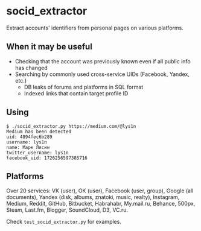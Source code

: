 # socid_extractor
Extract accounts' identifiers from personal pages on various platforms.

## When it may be useful

- Checking that the account was previously known even if all public info has changed
- Searching by commonly used cross-service UIDs (Facebook, Yandex, etc.)
  - DB leaks of forums and platforms in SQL format
  - Indexed links that contain target profile ID

## Using
```
$ ./socid_extractor.py https://medium.com/@lys1n
Medium has been detected
uid: 4894fec6b289
username: lys1n
name: Марк Лясин
twitter_username: lys1n
facebook_uid: 1726256597385716
```

## Platforms

Over 20 services: VK (user), OK (user), Facebook (user, group), Google (all documents), Yandex (disk, albums, znatoki, music, realty), Instagram, Medium, Reddit, GitHub, Bitbucket, Habrahabr, My.mail.ru, Behance, 500px, Steam, Last.fm, Blogger, SoundCloud, D3, VC.ru.

Check `test_socid_extractor.py` for examples.
